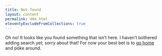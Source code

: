 ```yaml
---
title: Not found
layout: content
permalink: 404.html
eleventyExcludeFromCollections: true
---
```


Oh no! It looks like you found something that isn’t here. I haven’t bothered adding search yet; sorry about that! For now your best bet is to [go home](/) and poke around.
